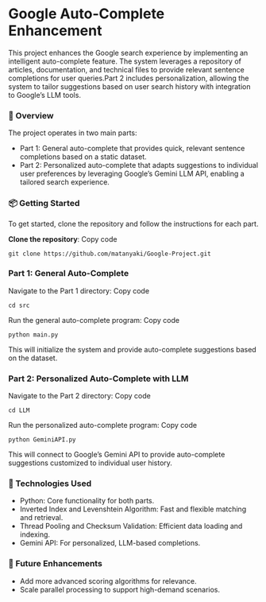 # Google Auto-Complete Enhancement
This project enhances the Google search experience by implementing an intelligent auto-complete feature. The system leverages a repository of articles, documentation, and technical files to provide relevant sentence completions for user queries.Part 2 includes personalization, allowing the system to tailor suggestions based on user search history with integration to Google’s LLM tools.

### 📖 Overview
The project operates in two main parts:
 * Part 1: General auto-complete that provides quick, relevant sentence completions based on a static dataset.
 * Part 2: Personalized auto-complete that adapts suggestions to individual user preferences by leveraging Google’s Gemini LLM API, enabling a tailored search experience.
### 📦 Getting Started
To get started, clone the repository and follow the instructions for each part.

**Clone the repository**:
Copy code
```
git clone https://github.com/matanyaki/Google-Project.git
```
### Part 1: General Auto-Complete
Navigate to the Part 1 directory:
Copy code
```
cd src
```
Run the general auto-complete program:
Copy code
```
python main.py
```
This will initialize the system and provide auto-complete suggestions based on the dataset.

### Part 2: Personalized Auto-Complete with LLM
Navigate to the Part 2 directory:
Copy code
```
cd LLM
```
Run the personalized auto-complete program:
Copy code
```
python GeminiAPI.py
```
This will connect to Google’s Gemini API to provide auto-complete suggestions customized to individual user history.

### 🧩 Technologies Used
 * Python: Core functionality for both parts.
 * Inverted Index and Levenshtein Algorithm: Fast and flexible matching and retrieval.
 * Thread Pooling and Checksum Validation: Efficient data loading and indexing.
 * Gemini API: For personalized, LLM-based completions.
### 🚀 Future Enhancements
 * Add more advanced scoring algorithms for relevance.
 * Scale parallel processing to support high-demand scenarios.
